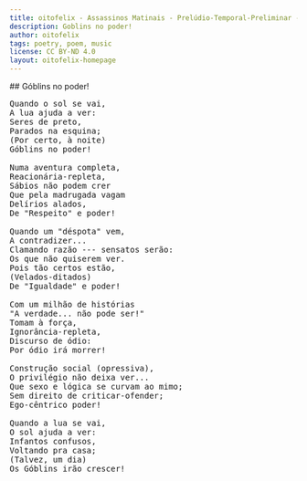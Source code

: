 ```yaml
---
title: oitofelix - Assassinos Matinais - Prelúdio-Temporal-Preliminar - Góblins no poder!
description: Goblins no poder!
author: oitofelix
tags: poetry, poem, music
license: CC BY-ND 4.0
layout: oitofelix-homepage
---
```

<div id="markdown" markdown="1">
## Góblins no poder!

<pre class="poem">
Quando o sol se vai,
A lua ajuda a ver:
Seres de preto,
Parados na esquina;
(Por certo, à noite)
Góblins no poder!

Numa aventura completa,
Reacionária-repleta,
Sábios não podem crer
Que pela madrugada vagam
Delírios alados,
De "Respeito" e poder!

Quando um "déspota" vem,
A contradizer...
Clamando razão --- sensatos serão:
Os que não quiserem ver.
Pois tão certos estão,
(Velados-ditados)
De "Igualdade" e poder!

Com um milhão de histórias
"A verdade... não pode ser!"
Tomam à força,
Ignorância-repleta,
Discurso de ódio:
Por ódio irá morrer!

Construção social (opressiva),
O privilégio não deixa ver...
Que sexo e lógica se curvam ao mimo;
Sem direito de criticar-ofender;
Ego-cêntrico poder!

Quando a lua se vai,
O sol ajuda a ver:
Infantos confusos,
Voltando pra casa;
(Talvez, um dia)
Os Góblins irão crescer!
</pre>

</div>
